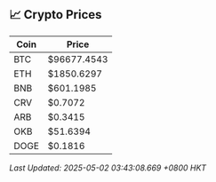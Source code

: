 ## 📈 Crypto Prices

| Coin | Price |
| ---- | ----- |
| BTC | $96677.4543 |
| ETH | $1850.6297 |
| BNB | $601.1985 |
| CRV | $0.7072 |
| ARB | $0.3415 |
| OKB | $51.6394 |
| DOGE | $0.1816 |

_Last Updated: 2025-05-02 03:43:08.669 +0800 HKT_